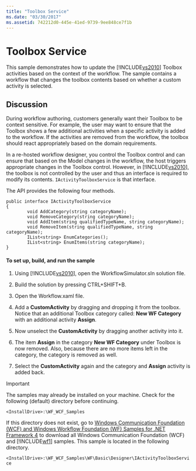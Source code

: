```yaml
---
title: "Toolbox Service"
ms.date: "03/30/2017"
ms.assetid: 742212d0-445e-41ed-9739-9ee848ce7f1b
---
```

# Toolbox Service
This sample demonstrates how to update the [!INCLUDE[vs2010](../../../../includes/vs2010-md.md)] Toolbox activities based on the context of the workflow. The sample contains a workflow that changes the toolbox contents based on whether a custom activity is selected.  
  
## Discussion  
 During workflow authoring, customers generally want their Toolbox to be context sensitive. For example, the user may want to ensure that the Toolbox shows a few additional activities when a specific activity is added to the workflow. If the activities are removed from the workflow, the toolbox should react appropriately based on the domain requirements.  
  
 In a re-hosted workflow designer, you control the Toolbox control and can ensure that based on the Model changes in the workflow, the host triggers appropriate changes in the Toolbox control. However, in [!INCLUDE[vs2010](../../../../includes/vs2010-md.md)], the toolbox is not controlled by the user and thus an interface is required to modify its contents. `IActivityToolboxService` is that interface.  
  
 The API provides the following four methods.  
  
```  
public interface IActivityToolboxService   
{   
        void AddCategory(string categoryName);   
        void RemoveCategory(string categoryName);   
        void AddItem(string qualifiedTypeName, string categoryName);   
        void RemoveItem(string qualifiedTypeName, string categoryName);   
        IList<string> EnumCategories();   
        IList<string> EnumItems(string categoryName);   
}  
```  
  
#### To set up, build, and run the sample  
  
1.  Using [!INCLUDE[vs2010](../../../../includes/vs2010-md.md)], open the WorkflowSimulator.sln solution file.  
  
2.  Build the solution by pressing CTRL+SHIFT+B.  
  
3.  Open the Workflow.xaml file.  
  
4.  Add a **CustomActivity** by dragging and dropping it from the toolbox. Notice that an additional Toolbox category called: **New WF Category** with an additional activity **Assign**.  
  
5.  Now unselect the **CustomActivity** by dragging another activity into it.  
  
6.  The item **Assign** in the category **New WF Category** under Toolbox is now removed. Also, because there are no more items left in the category, the category is removed as well.  
  
7.  Select the **CustomActivity** again and the category and **Assign** activity is added back.  
  
> [!IMPORTANT]
>  The samples may already be installed on your machine. Check for the following (default) directory before continuing.  
>   
>  `<InstallDrive>:\WF_WCF_Samples`  
>   
>  If this directory does not exist, go to [Windows Communication Foundation (WCF) and Windows Workflow Foundation (WF) Samples for .NET Framework 4](http://go.microsoft.com/fwlink/?LinkId=150780) to download all Windows Communication Foundation (WCF) and [!INCLUDE[wf1](../../../../includes/wf1-md.md)] samples. This sample is located in the following directory.  
>   
>  `<InstallDrive>:\WF_WCF_Samples\WF\Basic\Designer\IActivityToolboxService`
